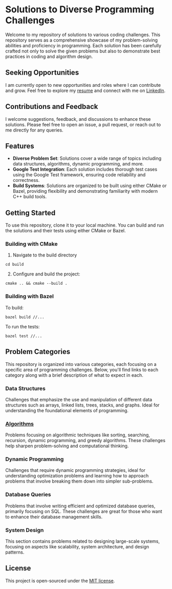 # Solutions to Diverse Programming Challenges

Welcome to my repository of solutions to various coding challenges.
This repository serves as a comprehensive showcase of my problem-solving abilities and proficiency in programming.
Each solution has been carefully crafted not only to solve the given problems but also to demonstrate best practices in coding and algorithm design.

## Seeking Opportunities

I am currently open to new opportunities and roles where I can contribute and grow.
Feel free to explore my [resume](https://github.com/jyrodgers/john_rodgers_resume) and connect with me on [LinkedIn](https://www.linkedin.com/in/jyrodgers/).

## Contributions and Feedback

I welcome suggestions, feedback, and discussions to enhance these solutions.
Please feel free to open an issue, a pull request, or reach out to me directly for any queries.

## Features

- **Diverse Problem Set**: Solutions cover a wide range of topics including data structures, algorithms, dynamic programming, and more.
- **Google Test Integration**: Each solution includes thorough test cases using the Google Test framework, ensuring code reliability and correctness.
- **Build Systems**: Solutions are organized to be built using either CMake or Bazel, providing flexibility and demonstrating familiarity with modern C++ build tools.

## Getting Started

To use this repository, clone it to your local machine.
You can build and run the solutions and their tests using either CMake or Bazel.

### Building with CMake

1. Navigate to the build directory

```
cd build
```

2. Configure and build the project:

```
cmake .. && cmake --build .
```

### Building with Bazel

To build:

```
bazel build //...
```

To run the tests:

```
bazel test //...
```

## Problem Categories

This repository is organized into various categories, each focusing on a specific area of programming challenges.
Below, you'll find links to each category along with a brief description of what to expect in each.

### Data Structures

Challenges that emphasize the use and manipulation of different data structures such as arrays, linked lists, trees, stacks, and graphs.
Ideal for understanding the foundational elements of programming.

### [Algorithms](Algorithms/)

Problems focusing on algorithmic techniques like sorting, searching, recursion, dynamic programming, and greedy algorithms.
These challenges help sharpen problem-solving and computational thinking.

### Dynamic Programming
Challenges that require dynamic programming strategies, ideal for understanding optimization problems and learning how to approach problems that involve breaking them down into simpler sub-problems.

### Database Queries

Problems that involve writing efficient and optimized database queries, primarily focusing on SQL.
These challenges are great for those who want to enhance their database management skills.

### System Design

This section contains problems related to designing large-scale systems, focusing on aspects like scalability, system architecture, and design patterns.


## License
This project is open-sourced under the [MIT license](https://mit-license.org/).
